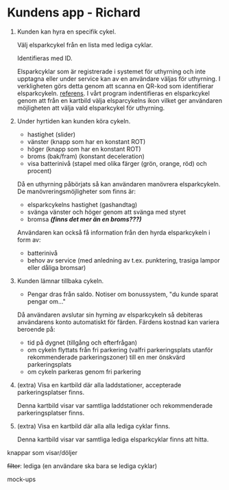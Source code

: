 # Kundens app - Richard

1. Kunden kan hyra en specifik cykel.

   Välj elsparkcykel från en lista med lediga cyklar.

   Identifieras med ID.

   Elsparkcyklar som är registrerade i systemet för uthyrning och inte upptagna eller under service kan av en användare väljas för uthyrning.
   I verkligheten görs detta genom att scanna en QR-kod som identifierar elsparkcykeln. [referens](https://turiststockholm.se/sightseeing-guider/hyra-elsparkcykel-i-stockholm-med-voi/).
   I vårt program indentifieras en elsparkcykel genom att från en kartbild välja elsparcykelns ikon vilket ger användaren möjligheten att välja vald elsparkcykel för uthyrning.

1. Under hyrtiden kan kunden köra cykeln.

   - hastighet (slider)
   - vänster (knapp som har en konstant ROT)
   - höger (knapp som har en konstant ROT)
   - broms (bak/fram) (konstant deceleration)
   - visa batterinivå (stapel med olika färger (grön, orange, röd) och procent)

   Då en uthyrning påbörjats så kan användaren manövrera elsparkcykeln. De manövreringsmöjligheter som finns är:

   - elsparkcykelns hastighet (gashandtag)
   - svänga vänster och höger genom att svänga med styret
   - bromsa **_(finns det mer än en broms???)_**

   Användaren kan också få information från den hyrda elsparkcykeln i form av:

   - batterinivå
   - behov av service (med anledning av t.ex. punktering, trasiga lampor eller dåliga bromsar)

1. Kunden lämnar tillbaka cykeln.

   - Pengar dras från saldo. Notiser om bonussystem, "du kunde sparat pengar om..."

   Då användaren avslutar sin hyrning av elsparkcykeln så debiteras användarens konto automatiskt för färden. Färdens kostnad kan variera beroende på:

   - tid på dygnet (tillgång och efterfrågan)
   - om cykeln flyttats från fri parkering (valfri parkeringsplats utanför rekommenderade parkeringszoner) till en mer önskvärd parkeringsplats
   - om cykeln parkeras genom fri parkering

1. (extra) Visa en kartbild där alla laddstationer, accepterade parkeringsplatser finns.

   Denna kartbild visar var samtliga laddstationer och rekommenderade parkeringsplatser finns.

1. (extra) Visa en kartbild där alla alla lediga cyklar finns.

   Denna kartbild visar var samtliga lediga elsparkcyklar finns att hitta.

knappar som visar/döljer

~~filter~~: lediga (en användare ska bara se lediga cyklar)

mock-ups
